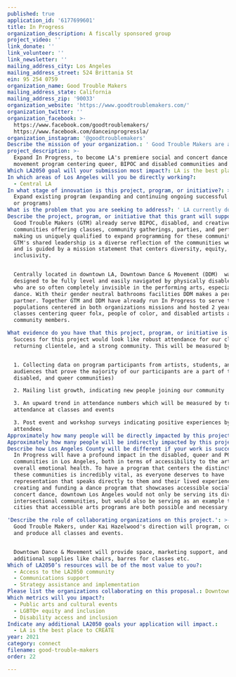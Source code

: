 ```yaml
---
published: true
application_id: '6177699601'
title: In Progress
organization_description: A fiscally sponsored group
project_video: ''
link_donate: ''
link_volunteer: ''
link_newsletter: ''
mailing_address_city: Los Angeles
mailing_address_street: 524 Brittania St
ein: 95 254 0759
organization_name: Good Trouble Makers
mailing_address_state: California
mailing_address_zip: '90033'
organization_website: 'https://www.goodtroublemakers.com/'
organization_twitter: ''
organization_facebook: >-
  https://www.facebook.com/goodtroublemakers/   
  https://www.facebook.com/danceinprogressla/
organization_instagram: '@goodtroublemakers'
Describe the mission of your organization.: ' Good Trouble Makers are artist-agitators committed to making; making art, making room, making change, making good trouble. We are a genre expanding, practice-driven collaborative that is perpetually investigating what anti-racist and queer dance making, teaching, and performing looks like. '
project_description: >-
  Expand In Progress, to become LA's premiere social and concert dance and
  movement program centering queer, BIPOC and disabled communities and artists.
Which LA2050 goal will your submission most impact?: LA is the best place to CONNECT
In which areas of Los Angeles will you be directly working?:
  - Central LA
In what stage of innovation is this project, program, or initiative?: >-
  Expand existing program (expanding and continuing ongoing successful projects
  or programs)
What is the problem that you are seeking to address?: ' LA currently does not have a movement studio that prioritizes Queer, Disabled, Black, Indigenous, and people of color (BIPOC.) Downtown LA is emerging as a center of queer nightlife and community. It''s central location makes it also accessible to disabled and BIPOC populations. Good Trouble Makers and Downtown Dance & Movement are joining forces to address the absence of movement based programming that centers artists and members of these communities. '
Describe the project, program, or initiative that this grant will support to address the problem identified.: >+
  Good Trouble Makers (GTM) already serve BIPOC, disabled, and creative
  communities offering classes, community gatherings, parties, and performances
  making us uniquely qualified to expand programming for these communities.
  GTM's shared leadership is a diverse reflection of the communities we share
  and is guided by a mission statement that centers diversity, equity, and
  inclusivity.  


  Centrally located in downtown LA, Downtown Dance & Movement (DDM)  was
  designed to be fully level and easily navigated by physically disabled people
  who are so often completely invisible in the performing arts, especially
  dance. With their gender neutral bathrooms facilities DDM makes a perfect
  partner. Together GTM and DDM have already run In Progress to serve the
  populations centered in both organizations missions and hosted 2 years of
  classes centering queer folx, people of color, and disabled artists and
  community members.

What evidence do you have that this project, program, or initiative is or will be successful, and how will you define and measure success?: >-
  Success for this project would look like robust attendance for our classes,
  returning clientele, and a strong community. This will be measured by: 


  1. Collecting data on program participants from artists, students, and
  audiences that prove the majority of our participants are a part of the BIPOC,
  disabled, and queer communities)

  2. Mailing list growth, indicating new people joining our community

  3. An upward trend in attendance numbers which will be measured by tracking
  attendance at classes and events

  3. Post event and workshop surveys indicating positive experiences by
  attendees 
Approximately how many people will be directly impacted by this project, program, or initiative?: '30'
Approximately how many people will be indirectly impacted by this project, program, or initiative?: '500'
Describe how Los Angeles County will be different if your work is successful.: >+
  In Progress will have a profound impact in the disabled, queer and POC
  communities in Los Angeles, both in terms of accessibility to the arts and
  overall emotional health. To have a program that centers the distinct needs of
  these communities is incredibly vital, as everyone deserves to have
  representation that speaks directly to them and their lived experiences. By
  creating and funding a dance program that showcases accessible social and
  concert dance, downtown Los Angeles would not only be serving its diverse and
  intersectional communities, but would also be serving as an example to other
  cities that accessible arts programs are both possible and necessary.

'Describe the role of collaborating organizations on this project.': >-
  Good Trouble Makers, under Kai Hazelwood's direction will program, coordinate,
  and produce all classes and events.


  Downtown Dance & Movement will provide space, marketing support, and
  additional supplies like chairs, barres for classes etc.
Which of LA2050’s resources will be of the most value to you?:
  - Access to the LA2050 community
  - Communications support
  - Strategy assistance and implementation
Please list the organizations collaborating on this proposal.: Downtown Dance & Movement
Which metrics will you impact?:
  - Public arts and cultural events
  - LGBTQ+ equity and inclusion
  - Disability access and inclusion
Indicate any additional LA2050 goals your application will impact.:
  - LA is the best place to CREATE
year: 2021
category: connect
filename: good-trouble-makers
order: 22

---
```

